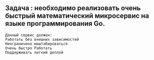 
## Задача : необходимо реализовать очень быстрый математический микросервис на языке программирования Go.
```
Данный сервис должен:
Работать без внешних зависимостей
Неограничено маштабироваться
Очень быстро Работать 
Поддерживать легкий деплой

```
